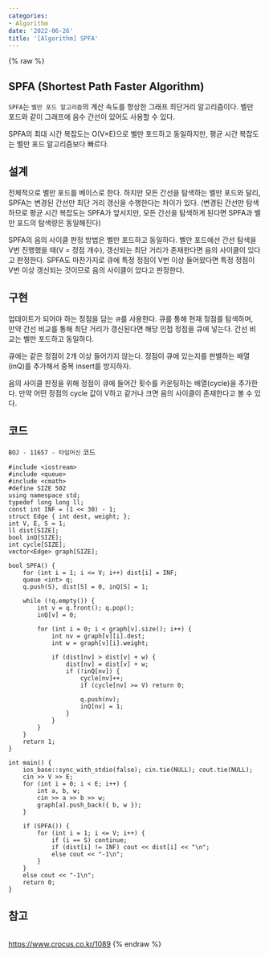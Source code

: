 ```yaml
---
categories:
- Algorithm
date: '2022-06-26'
title: '[Algorithm] SPFA'
---
```


{% raw %}
## SPFA (Shortest Path Faster Algorithm)
`SPFA`는 `벨만 포드 알고리즘`의 계산 속도를 향상한 그래프 최단거리 알고리즘이다. 벨만 포드와 같이 그래프에 음수 간선이 있어도 사용할 수 있다.

SPFA의 최대 시간 복잡도는 O(V×E)으로 벨만 포드하고 동일하지만, 평균 시간 복잡도는 벨만 포드 알고리즘보다 빠르다.

## 설계
전체적으로 벨만 포드를 베이스로 한다. 하지만 모든 간선을 탐색하는 벨만 포드와 달리, SPFA는 변경된 간선만 최단 거리 갱신을 수행한다는 차이가 있다. (변경된 간선만 탐색하므로 평균 시간 복잡도는 SPFA가 앞서지만, 모든 간선을 탐색하게 된다면 SPFA과 벨만 포드의 탐색량은 동일해진다)

SPFA의 음의 사이클 판정 방법은 벨만 포드하고 동일하다. 벨만 포드에선 간선 탐색을 V번 진행했을 때(V = 정점 개수), 갱신되는 최단 거리가 존재한다면 음의 사이클이 있다고 판정한다. SPFA도 마찬가지로 큐에 특정 정점이 V번 이상 들어왔다면 특정 정점이 V번 이상 갱신되는 것이므로 음의 사이클이 았다고 판정한다.

## 구현
업데이트가 되어야 하는 정점을 담는 `큐`를 사용한다. 큐를 통해 현재 정점를 탐색하며, 만약 간선 비교를 통해 최단 거리가 갱신된다면 해당 인접 정점을 큐에 넣는다. 간선 비교는 벨만 포드하고 동일하다.

큐에는 같은 정점이 2개 이상 들어가지 않는다. 정점이 큐에 있는지를 판별하는 배열(inQ)를 추가해서 중복 insert를 방지하자.

음의 사이클 판정을 위해 정점이 큐에 들어간 횟수를 카운팅하는 배열(cycle)을 추가한다. 만약 어떤 정점의 cycle 값이 V하고 같거나 크면 음의 사이클이 존재한다고 볼 수 있다. 

## 코드
`BOJ - 11657 - 타임머신` 코드
```
#include <iostream>
#include <queue>
#include <cmath>
#define SIZE 502
using namespace std;
typedef long long ll;
const int INF = (1 << 30) - 1;
struct Edge { int dest, weight; };
int V, E, S = 1;
ll dist[SIZE];
bool inQ[SIZE];
int cycle[SIZE];
vector<Edge> graph[SIZE];

bool SPFA() {
    for (int i = 1; i <= V; i++) dist[i] = INF;
    queue <int> q;
    q.push(S), dist[S] = 0, inQ[S] = 1;

    while (!q.empty()) {
        int v = q.front(); q.pop();
        inQ[v] = 0;

        for (int i = 0; i < graph[v].size(); i++) {
            int nv = graph[v][i].dest;
            int w = graph[v][i].weight;

            if (dist[nv] > dist[v] + w) {
                dist[nv] = dist[v] + w;
                if (!inQ[nv]) {
                    cycle[nv]++;
                    if (cycle[nv] >= V) return 0;

                    q.push(nv);
                    inQ[nv] = 1;
                }
            }
        }
    }
    return 1;
}

int main() {
	ios_base::sync_with_stdio(false); cin.tie(NULL); cout.tie(NULL);
	cin >> V >> E;
	for (int i = 0; i < E; i++) {
		int a, b, w;
		cin >> a >> b >> w;
		graph[a].push_back({ b, w });
	}

	if (SPFA()) {
		for (int i = 1; i <= V; i++) {
			if (i == S) continue;
			if (dist[i] != INF) cout << dist[i] << "\n";
			else cout << "-1\n";
		}
	}
	else cout << "-1\n";
	return 0;
}
```

## 참고
<br>https://www.crocus.co.kr/1089
{% endraw %}